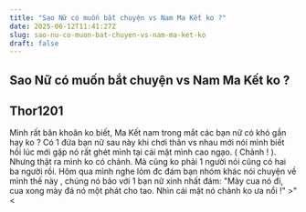 ```yaml
---
title: "Sao Nữ có muốn bắt chuyện vs Nam Ma Kết ko ?"
date: 2025-06-12T11:41:27Z
slug: sao-nu-co-muon-bat-chuyen-vs-nam-ma-ket-ko
draft: false
---
```


## Sao Nữ có muốn bắt chuyện vs Nam Ma Kết ko ?

## Thor1201

Mình rất băn khoăn ko biết, Ma Kết nam trong mắt các bạn nữ có khó gần hay ko ? Có 1 đứa bạn nữ sau này khi chơi thân vs nhau mới nói mình biết hồi lúc mới gặp nó rất ghét mình tại cái mặt mình cao ngạo. ( Chảnh ! ). Nhưng thật ra mình ko có chảnh.
Mà cũng ko phải 1 người nói cũng có hai ba người rồi. Hôm qua mình nghe lỏm đc đám bạn nhóm khác nói chuyện về mình thế này , chúng nó bảo với 1 bạn nữ xinh nhất đám: "Mày cua nó đi, cua xong mày đá nó một phát cho tao. Nhìn cái mặt nó chảnh ko ưa nổi !" >"<
